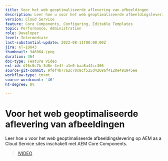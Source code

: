 ```yaml
---
title: Voor het web geoptimaliseerde aflevering van afbeeldingen
description: Leer hoe u voor het web geoptimaliseerde afbeeldingslevering op AEM as a Cloud Service sites inschakelt met AEM Core Components.
version: Cloud Service
feature: Core Components, Configuring, Editable Templates
topic: Performance, Administration
role: Developer
level: Intermediate
last-substantial-update: 2022-08-11T00:00:00Z
jira: KT-10843
thumbnail: 346064.jpeg
duration: 364
doc-type: Feature Video
exl-id: d16c0c7b-3d0e-4e4f-a1e0-baa8a44cc366
source-git-commit: 9fef4b77a2c70c8cf525d42686f4120e481945ee
workflow-type: tm+mt
source-wordcount: '46'
ht-degree: 0%

---
```


# Voor het web geoptimaliseerde aflevering van afbeeldingen

Leer hoe u voor het web geoptimaliseerde afbeeldingslevering op AEM as a Cloud Service sites inschakelt met AEM Core Components.

>[!VIDEO](https://video.tv.adobe.com/v/346064?quality=12&learn=on)

